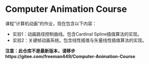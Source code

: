 # Computer Animation Course
课程“计算机动画”的作业，现在包含以下内容：
- 实验1：动画路径控制曲线。包含Cardinal Spline插值算法的实现。
- 实验2：关键帧动画系统。包含线性插值与矢量线性插值算法的实现。

**注意：此仓库不是最新版本，请移步https://gitee.com/freeman449/Computer-Animation-Course**

